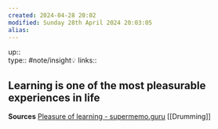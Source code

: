 ```yaml
---
created: 2024-04-28 20:02 
modified: Sunday 28th April 2024 20:03:05
alias: 
---
```

up::  
type:: #note/insight💡 
links::
## Learning is one of the most pleasurable experiences in life



**Sources**
[Pleasure of learning - supermemo.guru](https://supermemo.guru/wiki/Pleasure_of_learning)
[[Drumming]]